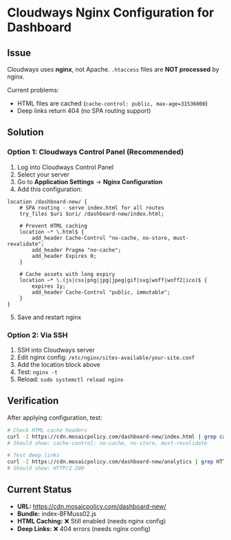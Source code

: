 # Cloudways Nginx Configuration for Dashboard

## Issue

Cloudways uses **nginx**, not Apache. `.htaccess` files are **NOT processed** by nginx.

Current problems:

- HTML files are cached (`cache-control: public, max-age=31536000`)
- Deep links return 404 (no SPA routing support)

## Solution

### Option 1: Cloudways Control Panel (Recommended)

1. Log into Cloudways Control Panel
2. Select your server
3. Go to **Application Settings** → **Nginx Configuration**
4. Add this configuration:

```nginx
location /dashboard-new/ {
    # SPA routing - serve index.html for all routes
    try_files $uri $uri/ /dashboard-new/index.html;

    # Prevent HTML caching
    location ~* \.html$ {
        add_header Cache-Control "no-cache, no-store, must-revalidate";
        add_header Pragma "no-cache";
        add_header Expires 0;
    }

    # Cache assets with long expiry
    location ~* \.(js|css|png|jpg|jpeg|gif|svg|woff|woff2|ico)$ {
        expires 1y;
        add_header Cache-Control "public, immutable";
    }
}
```

5. Save and restart nginx

### Option 2: Via SSH

1. SSH into Cloudways server
2. Edit nginx config: `/etc/nginx/sites-available/your-site.conf`
3. Add the location block above
4. Test: `nginx -t`
5. Reload: `sudo systemctl reload nginx`

## Verification

After applying configuration, test:

```bash
# Check HTML cache headers
curl -I https://cdn.mosaicpolicy.com/dashboard-new/index.html | grep cache-control
# Should show: cache-control: no-cache, no-store, must-revalidate

# Test deep links
curl -I https://cdn.mosaicpolicy.com/dashboard-new/analytics | grep HTTP
# Should show: HTTP/2 200
```

## Current Status

- **URL:** https://cdn.mosaicpolicy.com/dashboard-new/
- **Bundle:** index-BFMuss02.js
- **HTML Caching:** ❌ Still enabled (needs nginx config)
- **Deep Links:** ❌ 404 errors (needs nginx config)
